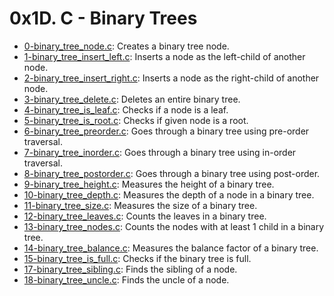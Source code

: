 # 0x1D. C - Binary Trees
* [0-binary_tree_node.c](./0-binary_tree_node.c): Creates a binary tree node.
* [1-binary_tree_insert_left.c](./1-binary_tree_insert_left.c): Inserts a node as the left-child of another node.
* [2-binary_tree_insert_right.c](./2-binary_tree_insert_right.c): Inserts a node as the right-child of another node.
* [3-binary_tree_delete.c](./3-binary_tree_delete.c): Deletes an entire binary tree.
* [4-binary_tree_is_leaf.c](./4-binary_tree_is_leaf.c): Checks if a node is a leaf.
* [5-binary_tree_is_root.c](./5-binary_tree_is_root.c): Checks if given node is a root.
* [6-binary_tree_preorder.c](./6-binary_tree_preorder.c): Goes through a binary tree using pre-order traversal.
* [7-binary_tree_inorder.c](./7-binary_tree_inorder.c): Goes through a binary tree using in-order traversal.
* [8-binary_tree_postorder.c](./8-binary_tree_postorder.c): Goes through a binary tree using post-order.
* [9-binary_tree_height.c](./9-binary_tree_height.c): Measures the height of a binary tree.
* [10-binary_tree_depth.c](./10-binary_tree_depth.c): Measures the depth of a node in a binary tree.
* [11-binary_tree_size.c](./11-binary_tree_size.c): Measures the size of a binary tree.
* [12-binary_tree_leaves.c](./12-binary_tree_leaves.c): Counts the leaves in a binary tree.
* [13-binary_tree_nodes.c](./13-binary_tree_nodes.c): Counts the nodes with at least 1 child in a binary tree.
* [14-binary_tree_balance.c](./14-binary_tree_balance.c): Measures the balance factor of a binary tree.
* [15-binary_tree_is_full.c](./15-binary_tree_is_full.c): Checks if the binary tree is full.
* [17-binary_tree_sibling.c](./17-binary_tree_sibling.c): Finds the sibling of a node.
* [18-binary_tree_uncle.c](./18-binary_tree_uncle.c): Finds the uncle of a node.